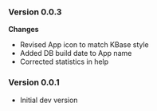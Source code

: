 ### Version 0.0.3
__Changes__
- Revised App icon to match KBase style
- Added DB build date to App name
- Corrected statistics in help

### Version 0.0.1
- Initial dev version

